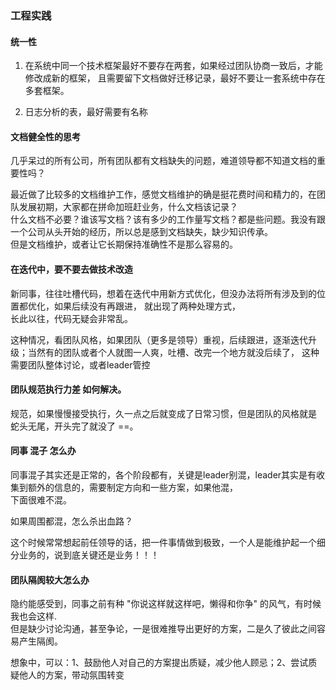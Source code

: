 ### 工程实践

#### 统一性

1. 在系统中同一个技术框架最好不要存在两套，如果经过团队协商一致后，才能修改成新的框架，
且需要留下文档做好迁移记录，最好不要让一套系统中存在多套框架。

2. 日志分析的表，最好需要有名称

#### 文档健全性的思考
几乎呆过的所有公司，所有团队都有文档缺失的问题，难道领导都不知道文档的重要性吗？

最近做了比较多的文档维护工作，感觉文档维护的确是挺花费时间和精力的，在团队发展初期，大家都在拼命加班赶业务，什么文档该记录？  
什么文档不必要？谁该写文档？该有多少的工作量写文档？都是些问题。我没有跟一个公司从头开始的经历，所以总是感到文档缺失，缺少知识传承。  
但是文档维护，或者让它长期保持准确性不是那么容易的。


#### 在迭代中，要不要去做技术改造
新同事，往往吐槽代码，想着在迭代中用新方式优化，但没办法将所有涉及到的位置都优化，如果后续没有再跟进， 就出现了两种处理方式，  
长此以往，代码无疑会非常乱。

这种情况，看团队风格，如果团队（更多是领导）重视，后续跟进，逐渐迭代升级；当然有的团队或者个人就图一人爽，吐槽、改完一个地方就没后续了，
这种需要团队整体讨论，或者leader管控



#### 团队规范执行力差 如何解决。
规范，如果慢慢接受执行，久一点之后就变成了日常习惯，但是团队的风格就是 蛇头无尾，开头完了就没了 ==。


#### 同事 混子 怎么办
同事混子其实还是正常的，各个阶段都有，关键是leader别混，leader其实是有收集到额外的信息的，需要制定方向和一些方案，如果他混，  
下面很难不混。

如果周围都混，怎么杀出血路？

这个时候常常想起前任领导的话，把一件事情做到极致，一个人是能维护起一个细分业务的，说到底关键还是业务！！！

#### 团队隔阂较大怎么办
隐约能感受到，同事之前有种 "你说这样就这样吧，懒得和你争" 的风气，有时候我也会这样.  
但是缺少讨论沟通，甚至争论，一是很难推导出更好的方案，二是久了彼此之间容易产生隔阂。

想象中，可以：1、鼓励他人对自己的方案提出质疑，减少他人顾忌；2、尝试质疑他人的方案，带动氛围转变


